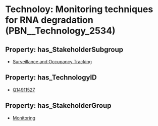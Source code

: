 # Technoloy: __Monitoring techniques for RNA degradation__ (PBN__Technology_2534)

## Property: has_StakeholderSubgroup

* [Surveillance and Occupancy Tracking](PBN__TechSubgroup_146)

## Property: has_TechnologyID

* [Q14911527](Q14911527)

## Property: has_StakeholderGroup

* [Monitoring](PBN__TechGroup_8)

